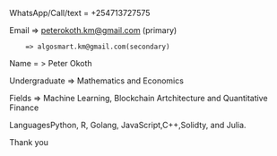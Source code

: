 WhatsApp/Call/text = +254713727575

Email => peterokoth.km@gmail.com (primary)

        => algosmart.km@gmail.com(secondary)

Name = > Peter Okoth

Undergraduate => Mathematics and Economics

Fields => Machine Learning, Blockchain Artchitecture and Quantitative Finance

LanguagesPython, R, Golang, JavaScript,C++,Solidty, and Julia.


Thank you
